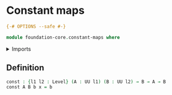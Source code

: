 # Constant maps

```agda
{-# OPTIONS --safe #-}

module foundation-core.constant-maps where
```

<details><summary>Imports</summary>

```agda
open import foundation-core.universe-levels
```

</details>

## Definition

```agda
const : {l1 l2 : Level} (A : UU l1) (B : UU l2) → B → A → B
const A B b x = b
```

